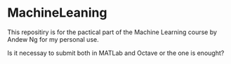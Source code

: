 # MachineLeaning
This repositiry is for the pactical part of the Machine Learning course by Andew Ng for my personal use.

Is it necessay to submit both in MATLab and Octave or the one is enought?
